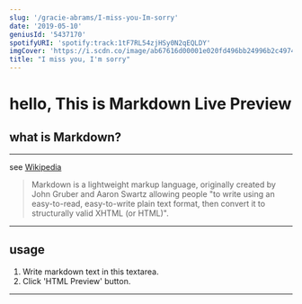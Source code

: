 ```yaml
---
slug: '/gracie-abrams/I-miss-you-Im-sorry'
date: '2019-05-10'
geniusId: '5437170'
spotifyURI: 'spotify:track:1tF7RL54zjHSy0N2qEQLDY'
imgCover: 'https://i.scdn.co/image/ab67616d00001e020fd496bb24996b2c4974b35d'
title: "I miss you, I'm sorry"
---
```


# hello, This is Markdown Live Preview

## what is Markdown?

---

see [Wikipedia](https://en.wikipedia.org/wiki/Markdown)

> Markdown is a lightweight markup language, originally created by John Gruber and Aaron Swartz allowing people "to
> write using an easy-to-read, easy-to-write plain text format, then convert it to structurally valid XHTML (or HTML)".

---

## usage

1. Write markdown text in this textarea.
2. Click 'HTML Preview' button.

---
